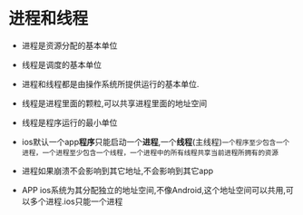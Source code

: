 # 进程和线程

* 进程是资源分配的基本单位
* 线程是调度的基本单位
* 进程和线程都是由操作系统所提供运行的基本单位.

* 线程是进程里面的颗粒,可以共享进程里面的地址空间
* 线程是程序运行的最小单位
* ios默认一个app**程序**只能启动一个**进程**,一个**线程**(主线程)`一个程序至少包含一个进程，一个进程至少包含一个线程，一个进程中的所有线程共享当前进程所拥有的资源`
* 进程如果崩溃不会影响到其它地址,不会影响到其它app
* APP ios系统为其分配独立的地址空间,不像Android,这个地址空间可以共用,可以多个进程.ios只能一个进程

